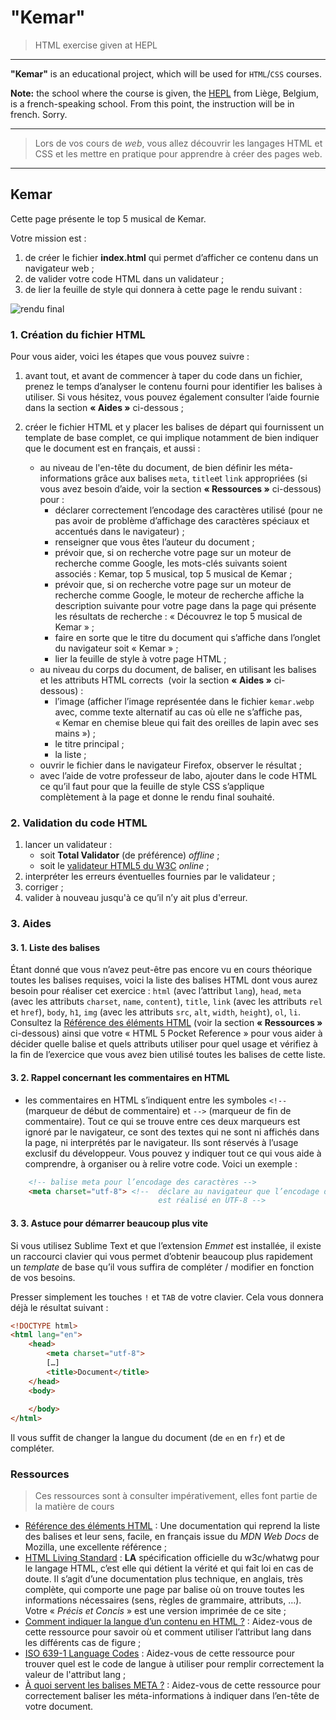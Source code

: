# "Kemar"

> HTML exercise given at HEPL

* * *

**"Kemar"** is an educational project, which will be used for `HTML`/`CSS` courses.

**Note:** the school where the course is given, the [HEPL](http://www.provincedeliege.be/hauteecole) from Liège, Belgium, is a french-speaking school. From this point, the instruction will be in french. Sorry.

* * *

> Lors de vos cours de *web*, vous allez découvrir les langages HTML et CSS et les mettre en pratique pour apprendre à créer des pages web.  

* * *

## Kemar

Cette page présente le top 5 musical de Kemar.  

Votre mission est :

1. de créer le fichier **index.html** qui permet d’afficher ce contenu dans un navigateur web&nbsp;;
2. de valider votre code HTML dans un validateur&nbsp;; 
3. de lier la feuille de style qui donnera à cette page le rendu suivant&nbsp;:

![rendu final](./rendu.png)

### 1. Création du fichier HTML

Pour vous aider, voici les étapes que vous pouvez suivre&nbsp;:

1. avant tout, et avant de commencer à taper du code dans un fichier, prenez le temps d’analyser le contenu fourni pour identifier les balises à utiliser. Si vous hésitez, vous pouvez également consulter l’aide fournie dans la section **«&nbsp;Aides&nbsp;»** ci-dessous&nbsp;;

2. créer le fichier HTML et y placer les balises de départ qui fournissent un template de base complet, ce qui implique notamment de bien indiquer que le document est en français, et aussi&nbsp;:
    - au niveau de l'en-tête du document, de bien définir les méta-informations grâce aux balises `meta`, `title`et `link` appropriées (si vous avez besoin d’aide, voir la section **«&nbsp;Ressources&nbsp;»** ci-dessous) pour&nbsp;: 
        * déclarer correctement l’encodage des caractères utilisé (pour ne pas avoir de problème d’affichage des caractères spéciaux et accentués dans le navigateur)&nbsp;;
        * renseigner que vous êtes l’auteur du document&nbsp;;
        * prévoir que, si on recherche votre page sur un moteur de recherche comme Google, les mots-clés suivants soient associés&nbsp;: Kemar, top 5 musical, top 5 musical de Kemar&nbsp;;
        * prévoir que, si on recherche votre page sur un moteur de recherche comme Google, le moteur de recherche affiche la description suivante pour votre page dans la page qui présente les résultats de recherche&nbsp;: «&nbsp;Découvrez le top 5 musical de Kemar&nbsp;»&nbsp;;
        * faire en sorte que le titre du document qui s’affiche dans l’onglet du navigateur soit «&nbsp;Kemar&nbsp;»&nbsp;;
        * lier la feuille de style à votre page HTML&nbsp;;
    - au niveau du corps du document, de baliser, en utilisant les balises et les attributs HTML corrects&nbsp; (voir la section **«&nbsp;Aides&nbsp;»** ci-dessous)&nbsp;:
         * l’image (afficher l’image représentée dans le fichier `kemar.webp` avec, comme texte alternatif au cas où elle ne s’affiche pas, «&nbsp;Kemar en chemise bleue qui fait des oreilles de lapin avec ses mains&nbsp;»)&nbsp;;
         * le titre principal&nbsp;;
         * la liste&nbsp;;
    - ouvrir le fichier dans le navigateur Firefox, observer le résultat&nbsp;;
    - avec l’aide de votre professeur de labo, ajouter dans le code HTML ce qu’il faut pour que la feuille de style CSS s’applique complètement à la page et donne le rendu final souhaité.

### 2. Validation du code HTML

1. lancer un validateur&nbsp;:
    - soit **Total Validator** (de préférence) *offline*&nbsp;;
    - soit le [validateur HTML5 du W3C](https://validator.w3.org/#validate_by_upload) *online*&nbsp;;
2. interpréter les erreurs éventuelles fournies par le validateur&nbsp;;
3. corriger&nbsp;;
4. valider à nouveau jusqu'à ce qu’il n’y ait plus d'erreur.  

### 3. Aides

#### 3. 1. Liste des balises

Étant donné que vous n’avez peut-être pas encore vu en cours théorique toutes les balises requises, voici la liste des balises HTML dont vous aurez besoin pour réaliser cet exercice : `html` (avec l’attribut `lang`), `head`, `meta` (avec les attributs `charset`, `name`, `content`), `title`, `link` (avec les attributs `rel` et `href`), `body`, `h1`, `img` (avec les attributs `src`, `alt`, `width`, `height`), `ol`, `li`. Consultez la [Référence des éléments HTML](https://developer.mozilla.org/fr/docs/Web/HTML/Element) (voir la section **«&nbsp;Ressources&nbsp;»** ci-dessous) ainsi que votre «&nbsp;HTML 5 Pocket Reference&nbsp;» pour vous aider à décider quelle balise et quels attributs utiliser pour quel usage et vérifiez à la fin de l’exercice que vous avez bien utilisé toutes les balises de cette liste.

#### 3. 2. Rappel concernant les commentaires en HTML

- les commentaires en HTML s’indiquent entre les symboles `<!--` (marqueur de début de commentaire) et `-->` (marqueur de fin de commentaire). Tout ce qui se trouve entre ces deux marqueurs est ignoré par le navigateur, ce sont des textes qui ne sont ni affichés dans la page, ni interprétés par le navigateur. Ils sont réservés à l’usage exclusif du développeur. Vous pouvez y indiquer tout ce qui vous aide à comprendre, à organiser ou à relire votre code. Voici un exemple :

```html
    <!-- balise meta pour l’encodage des caractères --> 
    <meta charset="utf-8"> <!--  déclare au navigateur que l’encodage des caractères du document courant
                                 est réalisé en UTF-8 --> 
```

#### 3. 3. Astuce pour démarrer beaucoup plus vite

Si vous utilisez Sublime Text et que l’extension *Emmet* est installée, il existe un raccourci clavier qui vous permet d’obtenir beaucoup plus rapidement un *template* de base qu’il vous suffira de compléter / modifier en fonction de vos besoins.

Presser simplement les touches `!` et `TAB` de votre clavier. Cela vous donnera déjà le résultat suivant&nbsp;: 

```html
<!DOCTYPE html>
<html lang="en">
    <head>
        <meta charset="utf-8">
        […]
        <title>Document</title>
    </head>
    <body>
        
    </body>
</html>
```

Il vous suffit de changer la langue du document (de `en` en `fr`) et de compléter.


### Ressources

> Ces ressources sont à consulter impérativement, elles font partie de la matière de cours

- [Référence des éléments HTML](https://developer.mozilla.org/fr/docs/Web/HTML/Element) : Une documentation qui reprend la liste des balises et leur sens, facile, en français issue du *MDN Web Docs* de Mozilla, une excellente référence&nbsp;;
- [HTML Living Standard](https://html.spec.whatwg.org/#toc-semantics) : **LA** spécification officielle du w3c/whatwg pour le langage HTML, c’est elle qui détient la vérité et qui fait loi en cas de doute. Il s’agit d’une documentation plus technique, en anglais, très complète, qui comporte une page par balise où on trouve toutes les informations nécessaires (sens, règles de grammaire, attributs, …). Votre «&nbsp;*Précis et Concis*&nbsp;» est une version imprimée de ce site&nbsp;; 
- [Comment indiquer la langue d’un contenu en HTML&nbsp;?](https://www.alsacreations.com/astuce/lire/1151-langue-du-contenu.html) : Aidez-vous de cette ressource pour savoir où et comment utiliser l’attribut lang dans les différents cas de figure&nbsp;;
- [ISO 639-1 Language Codes](https://www.w3schools.com/tags/ref_language_codes.asp) : Aidez-vous de cette ressource pour trouver quel est le code de langue à utiliser pour remplir correctement la valeur de l'attribut lang&nbsp;;
- [À quoi servent les balises META ?](https://www.alsacreations.com/article/lire/628-balises-meta.html) : Aidez-vous de cette ressource pour correctement baliser les méta-informations à indiquer dans l’en-tête de votre document.
